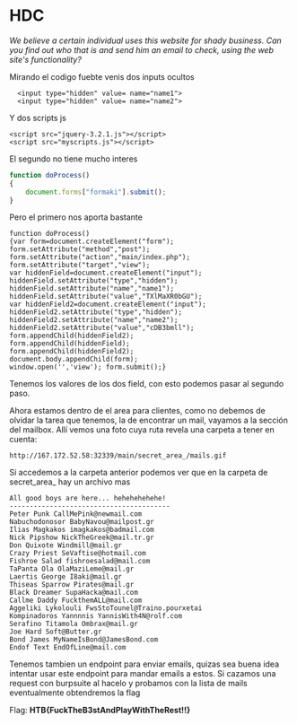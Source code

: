 # HDC

*We believe a certain individual uses this website for shady business. Can you find out who that is and send him an email to check, using the web site's functionality?*

Mirando el codigo fuebte venis dos inputs ocultos
```
  <input type="hidden" value= name="name1">
  <input type="hidden" value= name="name2">
```
Y dos scripts js
```
<script src="jquery-3.2.1.js"></script>
<script src="myscripts.js"></script>
```
El segundo no tiene mucho interes
```javascript
function doProcess()
{
	document.forms["formaki"].submit();
}
```
Pero el primero nos aporta bastante
```
function doProcess() 
{var form=document.createElement("form");	
form.setAttribute("method","post");	
form.setAttribute("action","main/index.php");	
form.setAttribute("target","view");	
var hiddenField=document.createElement("input");	
hiddenField.setAttribute("type","hidden");	
hiddenField.setAttribute("name","name1");	
hiddenField.setAttribute("value","TXlMaXR0bGU");	
var hiddenField2=document.createElement("input");	
hiddenField2.setAttribute("type","hidden");	
hiddenField2.setAttribute("name","name2");	
hiddenField2.setAttribute("value","cDB3bmll");	
form.appendChild(hiddenField2);		
form.appendChild(hiddenField);	
form.appendChild(hiddenField2);	
document.body.appendChild(form);			
window.open('','view');	form.submit();}
```
Tenemos los valores de los dos field, con esto podemos pasar al segundo paso. 

Ahora estamos dentro de el area para clientes, como no debemos de olvidar la tarea que tenemos, la de encontrar un mail, vayamos a la sección del mailbox.
Allí vemos una foto cuya ruta revela una carpeta a tener en cuenta:
```
http://167.172.52.58:32339/main/secret_area_/mails.gif
```
Si accedemos a la carpeta anterior podemos ver que en la carpeta de secret_area_ hay un archivo mas 
```
All good boys are here... hehehehehehe!
----------------------------------------
Peter Punk CallMePink@newmail.com
Nabuchodonosor BabyNavou@mailpost.gr
Ilias Magkakos imagkakos@badmail.com
Nick Pipshow NickTheGreek@mail.tr.gr
Don Quixote Windmill@mail.gr 
Crazy Priest SeVaftise@hotmail.com
Fishroe Salad fishroesalad@mail.com
TaPanta Ola OlaMaziLeme@mail.gr
Laertis George I8aki@mail.gr
Thiseas Sparrow Pirates@mail.gr
Black Dreamer SupaHacka@mail.com
Callme Daddy FuckthemALL@mail.com
Aggeliki Lykolouli FwsStoTounel@Traino.pourxetai
Kompinadoros Yannnnis YannisWith4N@rolf.com
Serafino Titamola Ombrax@mail.gr
Joe Hard Soft@Butter.gr
Bond James MyNameIsBond@JamesBond.com
Endof Text EndOfLine@mail.com
```
Tenemos tambien un endpoint para enviar emails, quizas sea buena idea intentar usar este endpoint para mandar emails a estos.
Si cazamos una request con burpsuite al hacelo y probamos con la lista de mails eventualmente obtendremos la flag

Flag: **HTB{FuckTheB3stAndPlayWithTheRest!!}**
